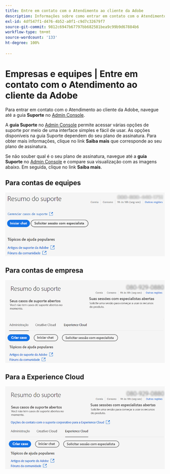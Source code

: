 ```yaml
---
title: Entre em contato com o Atendimento ao cliente da Adobe
description: Informações sobre como entrar em contato com o Atendimento ao cliente da Adobe para clientes de empresas e equipes da Experience Cloud.
exl-id: 4df547f1-d476-4b52-a0f1-c9d7c32679f7
source-git-commit: 9812c6947b67797bb682581bea9c99b9d67884b6
workflow-type: tm+mt
source-wordcount: '133'
ht-degree: 100%

---
```


# Empresas e equipes | Entre em contato com o Atendimento ao cliente da Adobe

Para entrar em contato com o Atendimento ao cliente da Adobe, navegue até a guia **Suporte** no [Admin Console](https://adminconsole.adobe.com/).

A **guia Suporte** no [Admin Console](https://adminconsole.adobe.com/) permite acessar várias opções de suporte por meio de uma interface simples e fácil de usar. As opções disponíveis na guia Suporte dependem do seu plano de assinatura. Para obter mais informações, clique no link **Saiba mais** que corresponde ao seu plano de assinatura.

Se não souber qual é o seu plano de assinatura, navegue até a **guia Suporte** no [Admin Console](https://adminconsole.adobe.com/) e compare sua visualização com as imagens abaixo. Em seguida, clique no link **Saiba mais**.

## Para contas de equipes

![imagem de equipe](assets/team.png)

<!--
[Learn more](https://helpx.adobe.com/enterprise/using/support-for-teams.html)
-->

## Para contas de empresa

![imagem de equipe](assets/enterprise.png)

<!--
[Learn more](https://helpx.adobe.com/enterprise/using/support-for-enterprise.html)
-->

## Para a Experience Cloud

![imagem de equipe](assets/ec.png)

<!--
[Learn more](https://www.adobe.com/go/ac_ec_not_supported_en)
-->
